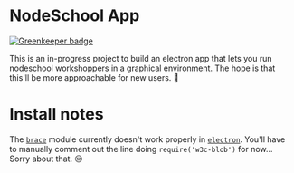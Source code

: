 # NodeSchool App

[![Greenkeeper badge](https://badges.greenkeeper.io/Qard/nodeschool-app.svg)](https://greenkeeper.io/)

This is an in-progress project to build an electron app that lets you run
nodeschool workshoppers in a graphical environment. The hope is that this'll
be more approachable for new users. 💯

# Install notes

The [`brace`](http://npm.im/brace) module currently doesn't work properly in
[`electron`](http://electron.atom.io). You'll have to manually comment out the
line doing `require('w3c-blob')` for now... Sorry about that. 😔